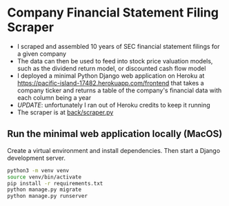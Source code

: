 # Company Financial Statement Filing Scraper

- I scraped and assembled 10 years of SEC financial statement filings for a given company
- The data can then be used to feed into stock price valuation models, such as the dividend return model, or discounted cash flow model
- I deployed a minimal Python Django web application on Heroku at https://pacific-island-17482.herokuapp.com/frontend that takes a company ticker and returns a table of the company's financial data with each column being a year
- *UPDATE*: unfortunately I ran out of Heroku credits to keep it running
- The scraper is at [back/scraper.py](backend/scraper.py)

## Run the minimal web application locally (MacOS)

Create a virtual environment and install dependencies. Then start a Django development server.
```bash
python3 -m venv venv
source venv/bin/activate
pip install -r requirements.txt
python manage.py migrate
python manage.py runserver
```
